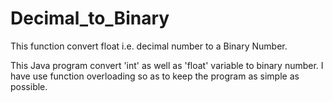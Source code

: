 # Decimal_to_Binary
This function convert float i.e. decimal number to a Binary Number.

This Java program convert 'int' as well as 'float' variable to binary number. I have use function overloading so as to keep the program as simple as possible.
